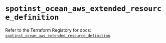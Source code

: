 # `spotinst_ocean_aws_extended_resource_definition`

Refer to the Terraform Registory for docs: [`spotinst_ocean_aws_extended_resource_definition`](https://registry.terraform.io/providers/spotinst/spotinst/1.155.0/docs/resources/ocean_aws_extended_resource_definition).
